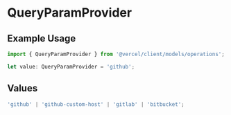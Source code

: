 # QueryParamProvider

## Example Usage

```typescript
import { QueryParamProvider } from '@vercel/client/models/operations';

let value: QueryParamProvider = 'github';
```

## Values

```typescript
'github' | 'github-custom-host' | 'gitlab' | 'bitbucket';
```

